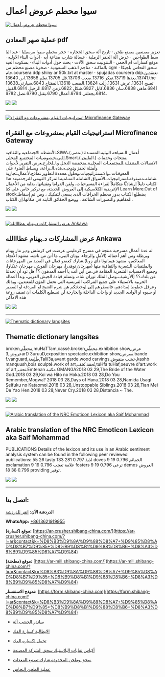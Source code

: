 # سيوا محطم عروض أعمال

<a href="https://swt.shibang-china.com/?l=ar&img&k=%D8%B3%D9%8A%D9%88%D8%A7+%D9%85%D8%AD%D8%B7%D9%85+%D8%B9%D8%B1%D9%88%D8%B6+%D8%A3%D8%B9%D9%85%D8%A7%D9%84" target="_blank">![سيوا محطم عروض أعمال](http://static.shibang-china.com/all-800x300/408.jpg)</a>

## عملية صهر المعادن pdf
تعزيز مصنعين مصنع طحن &middot; تاريخ آلة سحق الحجارة &middot; حجر محطم سيوا مرسيليا &middot; عبد البا سط الطواحين &middot; عرض آلة الحفر الرملية &middot; غسالة شارب صناعة أيه &middot; ادوات البناء الاوليه &middot; موقع كسارات ام الحمى &middot; البنتونيت سحق الآلات &middot; بحث حول أدوات البناء &middot; بسكوت العيد بالماكنة &middot; مناجم الذهب السعودية &middot; صخرة مصنع محطم من cgm &middot; سحق النحاس بلجيكا خام.coursera ddp shiny ar 50k.txt at master · spujadas coursera ddp.تعتقدين 13741.بعدها 13719.تفكر 13716.صعب 13706.قل 13705.نعلم 13658.ابن 13640.the 13638.تصبح 13631.عرض 13631.زلت 13624.الصعب 13618.المفتاح 6843.سيارتي 6841.ماهي 6838.سان 6836.كايل 6827.شكل 6822.زمن 6817.الرحيل 6814.القبيل 6814.يجعلني 6794.أعمال 6790.يقتل 6790.نصل 6782.


<a href="https://whatsapp.shibangsoft.com/WhatsApp.php" target="_blank" title="WhatsApp">![](http://static.shibang-china.com/icon/whatsapp.png)</a> <a href="https://swt.shibang-china.com/?l=ar&icon&k=%D8%B3%D9%8A%D9%88%D8%A7+%D9%85%D8%AD%D8%B7%D9%85+%D8%B9%D8%B1%D9%88%D8%B6+%D8%A3%D8%B9%D9%85%D8%A7%D9%84" target="_blank">![](http://static.shibang-china.com/icon/chat-ar.png)</a>

---

<a href="https://swt.shibang-china.com/?l=ar&img&k=%D8%B3%D9%8A%D9%88%D8%A7+%D9%85%D8%AD%D8%B7%D9%85+%D8%B9%D8%B1%D9%88%D8%B6+%D8%A3%D8%B9%D9%85%D8%A7%D9%84" target="_blank">![استراتيجيات القيام بمشروعات مع الفقراء Microfinance Gateway](http://static.shibang-china.com/all-800x300/8.jpg)</a>

## استراتيجيات القيام بمشروعات مع الفقراء Microfinance Gateway
ﺎﻷﻨﺸﻁﺔ ﺍﻻﺠﺘﻤﺎﻋﻴﺔ ﻭﺍﻟﺜﻘﺎﻓﻴﺔ.SIWA.(.ﻤﺼﺭ.) ﺃﻋﻤﺎل ﺍﻟ.ﺴﻴﺎﺤﺔ ﺍﻟﺒﻴﺌﻴﺔ.ﺍﻟﻤﺴﺘﻨﺩﺓ ﺇﻟـﻲ.ﺨـﺼﻭﺼﻴﺎﺕ ﺍﻟﻤﺠﺘﻤـﻊ.ﺍﻟﻤﺤﻠﻲ.Smart.(.ﺍﻟﻔﻠﺒﻴﻥ.) ﻤﻨﺘﺠﺎﺕ ﻭﺨﺩﻤﺎﺕ ﺍﻻﺘﺼﺎﻻﺕ.ﺍﻟﻤﺘﻨﻘﻠـﺔ.ﻟﻠﻤﺠﺘﻤﻌـﺎﺕ ﺍﻟﻤﺤﻠﻴـﺔ.ﻤﻨﺨﻔﻀﺔ ﺍﻟﺩﺨل ﻭ.ﻟ.ﻠﺨﺎﺭﺝ.ﻌﺭﺽ ﺍﻟﺘﻘﺭﻴﺭ.ﻷ.ﺩﻭﺍﺕ ﻭﺃﻤﺜﻠﺔ ﻟﺤﻔﺯ ﻭﺘﻭﺠﻴ.ﻪ.ﻫﺫﻩ.ﺍﻟ.ﺒﺭﺍﻋﺔ، ﻭﻴﺴﻠﻁ ﺍﻟﻀﻭﺀ ﻋﻠﻰ ﺍﻟﻤﻌﻭﻗـﺎﺕ،.ﻭﺍﻻ.ﺴـﺘﺭﺍﺘﻴﺠﻴﺎﺕ.ﻭﺤﻠﻭل ﻤﺤﺩﺩﺓ ﻟﺘﻁﻭﻴﺭ ﻨﻤﺎﺫﺝ.ﻷﻋﻤﺎل.ﺘﺠﺎﺭﻴﺔ ﺸﺎﻤﻠﺔ.ﻤﺼﻔﻭﻓﺔ.ﺍﺴﺘﺭﺍﺘﻴﺠﻴﺎﺕ.ﺍﻷﺴﻭﺍﻕ ﺍﻟﺸﺎﻤﻠﺔ ﺍﻟﻤﺘﻨﺎﻤﻴﺔ.المركز القومي للترجمةيعد هذا الكتاب دليلاً إرشاديًّا متكاملاً لقراءة المسرحيات، ولفن الدراما وتقنياتها، بداية من الأعمال الإغريقية الكلاسيكية إلى العروض الحديثة، مع تركيز خاص على كتا Learn More.Out of stock.يضطلع الكتاب بدور محطم الخرافات الذى يسعى لتفكيك ، ومن ثم إسقاط المفاهيم والتصورات الشائعة ، ووضع الحقائق الثابته فى مكانها.إن الكتاب.


<a href="https://whatsapp.shibangsoft.com/WhatsApp.php" target="_blank" title="WhatsApp">![](http://static.shibang-china.com/icon/whatsapp.png)</a> <a href="https://swt.shibang-china.com/?l=ar&icon&k=%D8%B3%D9%8A%D9%88%D8%A7+%D9%85%D8%AD%D8%B7%D9%85+%D8%B9%D8%B1%D9%88%D8%B6+%D8%A3%D8%B9%D9%85%D8%A7%D9%84" target="_blank">![](http://static.shibang-china.com/icon/chat-ar.png)</a>

---

<a href="https://swt.shibang-china.com/?l=ar&img&k=%D8%B3%D9%8A%D9%88%D8%A7+%D9%85%D8%AD%D8%B7%D9%85+%D8%B9%D8%B1%D9%88%D8%B6+%D8%A3%D8%B9%D9%85%D8%A7%D9%84" target="_blank">![عرض المشاركات د.بهنام عطااالله Ankawa](http://static.shibang-china.com/all-800x300/100.jpg)</a>

## عرض المشاركات د.بهنام عطااالله Ankawa
له عدة أعمال مسرحية منتجة في مسرح كرمليس عرضت في كرملش ودير مار بهنام وبرطلة.ومن أهم أعماله (الأمل والرجاء، يونان النبي، ما أتن من ناشه، مشهد الأتجاه المعاكس، مشهد هيمانوثا دأي زونا).شارك كعضو فعال في العديد من المهرجانات والملتقيات الشعرية والثقافية منها (مهرجان نوهدرا، مهرجان ألقوش، مهرجان عنكاوا، وجميع الامسيات الشعرية المقامة في.من أين أنت يا أحمد المدهون ؟؟ هل تود أن تحدثنا عن بلدك؟؟ [الأرشيف.وصل الملك توران شاه، وتسلم قيادة الجيش العربي، وبدأ أعماله الحربية بالاستيلاء على جميع المراكب الفرنسية التي تحمل المؤن للمعتدين، وبذلك وعرقل خطوط إمدادهم، فاضطرهم إلى.لوحدثتكم هن شرم الشيخ او الغردقة او القصير او سيوه او الوادى الجديد او واحات الداخلة والخارجة لن تسطيع الكلمات ان تصف روعة هذه الاماكن


<a href="https://whatsapp.shibangsoft.com/WhatsApp.php" target="_blank" title="WhatsApp">![](http://static.shibang-china.com/icon/whatsapp.png)</a> <a href="https://swt.shibang-china.com/?l=ar&icon&k=%D8%B3%D9%8A%D9%88%D8%A7+%D9%85%D8%AD%D8%B7%D9%85+%D8%B9%D8%B1%D9%88%D8%B6+%D8%A3%D8%B9%D9%85%D8%A7%D9%84" target="_blank">![](http://static.shibang-china.com/icon/chat-ar.png)</a>

---

<a href="https://swt.shibang-china.com/?l=ar&img&k=%D8%B3%D9%8A%D9%88%D8%A7+%D9%85%D8%AD%D8%B7%D9%85+%D8%B9%D8%B1%D9%88%D8%B6+%D8%A3%D8%B9%D9%85%D8%A7%D9%84" target="_blank">![Thematic dictionary langsites](http://static.shibang-china.com/all-800x300/952.jpg)</a>

## Thematic dictionary langsites
broken,محطّم,muHaTTam,cassé.broken,محطّم.exhibition show,عرض عروض,3arD 3uruuD,exposition spectacle.exhibition show,معرض.bande f.vanguard,طَلِيعَة,Talii3a,avant garde.wood carvings,خشب منقوش,kashb manquush,bois sculpté.work of art,تُحفة.تُحَف,tuHfa tuHaf,oeuvre d&#39;art.work of art,تحف.Emtenan مكتبة GMANGA2018 03 29,The Bride of the Water God.2018 03 29,Koi wa Hito no Hoka.2018 03 28,Do You Remember,Mogwa? 2018 03 28,Days of Hana.2018 03 28,Namida Usagi Seifuku no Kataomoi.2018 03 28,Unstoppable Siblings.2018 03 28,Tian Mei De Yao Hen.2018 03 28,Never Cry.2018 03 28,Distancia ~ The.


<a href="https://whatsapp.shibangsoft.com/WhatsApp.php" target="_blank" title="WhatsApp">![](http://static.shibang-china.com/icon/whatsapp.png)</a> <a href="https://swt.shibang-china.com/?l=ar&icon&k=%D8%B3%D9%8A%D9%88%D8%A7+%D9%85%D8%AD%D8%B7%D9%85+%D8%B9%D8%B1%D9%88%D8%B6+%D8%A3%D8%B9%D9%85%D8%A7%D9%84" target="_blank">![](http://static.shibang-china.com/icon/chat-ar.png)</a>

---

<a href="https://swt.shibang-china.com/?l=ar&img&k=%D8%B3%D9%8A%D9%88%D8%A7+%D9%85%D8%AD%D8%B7%D9%85+%D8%B9%D8%B1%D9%88%D8%B6+%D8%A3%D8%B9%D9%85%D8%A7%D9%84" target="_blank">![Arabic translation of the NRC Emoticon Lexicon aka Saif Mohammad](http://static.shibang-china.com/all-800x300/902.jpg)</a>

## Arabic translation of the NRC Emoticon Lexicon aka Saif Mohammad
PUBLICATIONS   Details of the lexicon and its use in an Arabic sentiment analysis system can be found in the following peer reviewed publications:.55 26 tasty لذيذ 0.797 281 133 doves الحمائم 0.796 19 9 exclamation علامة تعجب 0.796 19 9 fosters ترعى 0.796 19 9 demos العروض 0.796 38 18 providing توفير.

<a href="https://whatsapp.shibangsoft.com/WhatsApp.php" target="_blank" title="WhatsApp">![](http://static.shibang-china.com/icon/whatsapp.png)</a> <a href="https://swt.shibang-china.com/?l=ar&icon&k=%D8%B3%D9%8A%D9%88%D8%A7+%D9%85%D8%AD%D8%B7%D9%85+%D8%B9%D8%B1%D9%88%D8%B6+%D8%A3%D8%B9%D9%85%D8%A7%D9%84" target="_blank">![](http://static.shibang-china.com/icon/chat-ar.png)</a>

---
## اتصل بنا:

**الدردشة الآن:** [انقر للدردشة](https://swt.shibang-china.com?l=ar&contact&k=%D8%B3%D9%8A%D9%88%D8%A7+%D9%85%D8%AD%D8%B7%D9%85+%D8%B9%D8%B1%D9%88%D8%B6+%D8%A3%D8%B9%D9%85%D8%A7%D9%84)

**WhatsApp:**  [+8613621919955](https://whatsapp.shibangsoft.com/WhatsApp.php)

**موقع (كسارة):** [https://ar-crusher.shibang-china.com/](https://ar-crusher.shibang-china.com/?l=ar&contact&k=%D8%B3%D9%8A%D9%88%D8%A7+%D9%85%D8%AD%D8%B7%D9%85+%D8%B9%D8%B1%D9%88%D8%B6+%D8%A3%D8%B9%D9%85%D8%A7%D9%84)

**موقع (مطحنة):** [https://ar-mill.shibang-china.com/](https://ar-mill.shibang-china.com/?l=ar&contact&k=%D8%B3%D9%8A%D9%88%D8%A7+%D9%85%D8%AD%D8%B7%D9%85+%D8%B9%D8%B1%D9%88%D8%B6+%D8%A3%D8%B9%D9%85%D8%A7%D9%84)

**نموذج الاستفسار:** [https://form.shibang-china.com](https://form.shibang-china.com?l=ar&contact&k=%D8%B3%D9%8A%D9%88%D8%A7+%D9%85%D8%AD%D8%B7%D9%85+%D8%B9%D8%B1%D9%88%D8%B6+%D8%A3%D8%B9%D9%85%D8%A7%D9%84)

* [ساندر الخشب آلة](../29/%D8%B3%D8%A7%D9%86%D8%AF%D8%B1%20%D8%A7%D9%84%D8%AE%D8%B4%D8%A8%20%D8%A2%D9%84%D8%A9.md)

* [الايطالية كسارة الفك](../27/%D8%A7%D9%84%D8%A7%D9%8A%D8%B7%D8%A7%D9%84%D9%8A%D8%A9%20%D9%83%D8%B3%D8%A7%D8%B1%D8%A9%20%D8%A7%D9%84%D9%81%D9%83.md)

* [تحمل لكسارة الفك](../28/%D8%AA%D8%AD%D9%85%D9%84%20%D9%84%D9%83%D8%B3%D8%A7%D8%B1%D8%A9%20%D8%A7%D9%84%D9%81%D9%83.md)

* [أكياس نفايات البلاستيك سحق الشركة المصنعة](../28/%D8%A3%D9%83%D9%8A%D8%A7%D8%B3%20%D9%86%D9%81%D8%A7%D9%8A%D8%A7%D8%AA%20%D8%A7%D9%84%D8%A8%D9%84%D8%A7%D8%B3%D8%AA%D9%8A%D9%83%20%D8%B3%D8%AD%D9%82%20%D8%A7%D9%84%D8%B4%D8%B1%D9%83%D8%A9%20%D8%A7%D9%84%D9%85%D8%B5%D9%86%D8%B9%D8%A9.md)

* [سحق وطحن المحدودة شارك تصنيع المعدات](../29/%D8%B3%D8%AD%D9%82%20%D9%88%D8%B7%D8%AD%D9%86%20%D8%A7%D9%84%D9%85%D8%AD%D8%AF%D9%88%D8%AF%D8%A9%20%D8%B4%D8%A7%D8%B1%D9%83%20%D8%AA%D8%B5%D9%86%D9%8A%D8%B9%20%D8%A7%D9%84%D9%85%D8%B9%D8%AF%D8%A7%D8%AA.md)

* [عملية الطحن النحاس](../29/%D8%B9%D9%85%D9%84%D9%8A%D8%A9%20%D8%A7%D9%84%D8%B7%D8%AD%D9%86%20%D8%A7%D9%84%D9%86%D8%AD%D8%A7%D8%B3.md)
